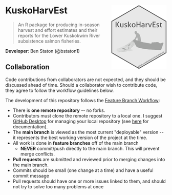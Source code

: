 # KuskoHarvEst <img src="man/figures/KuskoHarvEst-logo.png" align="right" height=200px/>

> An R package for producing in-season harvest and effort estimates and their reports for the Lower Kuskokwim River subsistence salmon fisheries.

**Developer**: Ben Staton (@bstaton1)

## Collaboration

Code contributions from collaborators are not expected, and they should be discussed ahead of time. Should a collaborator wish to contribute code, they agree to follow the workflow guidelines below.

The development of this repository follows the [Feature Branch Workflow](https://www.atlassian.com/git/tutorials/comparing-workflows/feature-branch-workflow):

* There is **one remote repository** -- no forks.
* Contributors must clone the remote repository to a local one. I suggest [GitHub Desktop](https://desktop.github.com/) for managing your local repository (see [here](https://docs.github.com/en/desktop) for documentation).
* The **main branch** is viewed as the most current "deployable" version -- it represents the best working version of the project at the time.
* All work is done in **feature branches** off of the main branch
  * **NEVER** commit/push directly to the main branch. This will prevent merge conflicts.
* **Pull requests** are submitted and reviewed prior to merging changes into the main branch. 
* Commits should be small (one change at a time) and have a useful commit message
* Pull requests should have one or more issues linked to them, and should not try to solve too many problems at once
